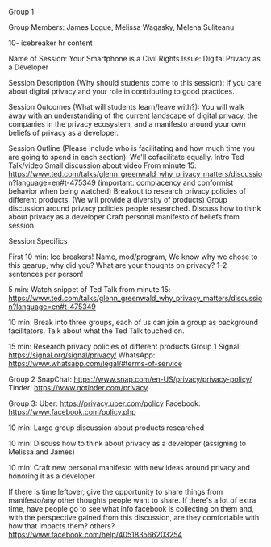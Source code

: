 Group 1

Group Members: James Logue, Melissa Wagasky, Melena Suliteanu

10- icebreaker
hr content

Name of Session: Your Smartphone is a Civil Rights Issue: Digital Privacy as a Developer

Session Description (Why should students come to this session):
If you care about digital privacy and your role in contributing to good practices.

Session Outcomes (What will students learn/leave with?):
You will walk away with an understanding of the current landscape of digital privacy, the companies in the privacy ecosystem, and a manifesto around your own beliefs of privacy as a developer.

Session Outline (Please include who is facilitating and how much time you are going to spend in each section):
We'll cofacilitate equally.
Intro
Ted Talk/video
Small discussion about video
From minute 15: https://www.ted.com/talks/glenn_greenwald_why_privacy_matters/discussion?language=en#t-475349
(important: complacency and conformist behavior when being watched)
Breakout to research privacy policies of different products. (We will provide a diversity of products)
Group discussion around privacy policies people researched.
Discuss how to think about privacy as a developer
Craft personal manifesto of beliefs from session.


Session Specifics

First 10 min: Ice breakers! 
Name, mod/program, We know why we chose to this gearup, why did you? What are your thoughts on privacy? 1-2 sentences per person!

5 min: Watch snippet of Ted Talk from minute 15: https://www.ted.com/talks/glenn_greenwald_why_privacy_matters/discussion?language=en#t-475349

10 min: Break into three groups, each of us can join a group as background facilitators. 
Talk about what the Ted Talk touched on.

15 min: Research privacy policies of different products
Group 1
  Signal: https://signal.org/signal/privacy/
  WhatsApp:  https://www.whatsapp.com/legal/#terms-of-service
  
Group 2
  SnapChat:  https://www.snap.com/en-US/privacy/privacy-policy/
  Tinder: https://www.gotinder.com/privacy
  
Group 3:
  Uber: https://privacy.uber.com/policy
  Facebook: https://www.facebook.com/policy.php


10 min: Large group discussion about products researched

10 min: Discuss how to think about privacy as a developer (assigning to Melissa and James)

10 min: Craft new personal manifesto with new ideas around privacy and honoring it as a developer

If there is time leftover, give the opportunity to share things from manifesto/any other thoughts people want to share.
If there's a lot of extra time, have people go to see what info facebook is collecting on them and, with the perspective gained from this discussion, are they comfortable with how that impacts them? others? https://www.facebook.com/help/405183566203254
